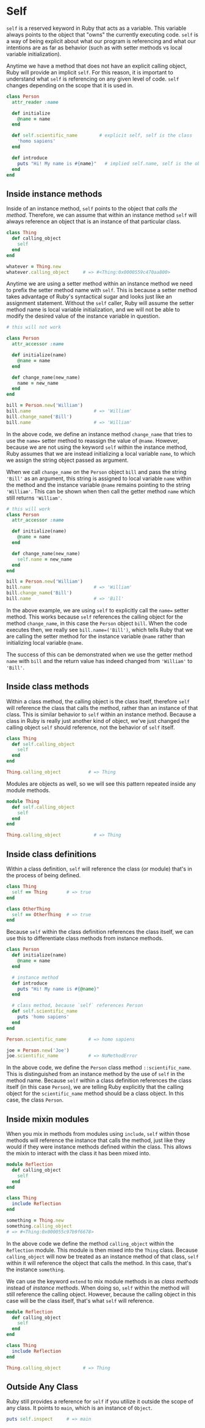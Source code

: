# Self

`self` is a reserved keyword in Ruby that acts as a variable. This variable always points to the object that "owns" the currently executing code. `self` is a way of being explicit about what our program is referencing and what our intentions are as far as behavior (such as with setter methods vs local variable initialization).

Anytime we have a method that does not have an explicit calling object, Ruby will provide an implicit `self`. For this reason, it is important to understand what `self` is referencing on any given level of code. `self` changes depending on the scope that it is used in.

```ruby
class Person
  attr_reader :name

  def initialize
    @name = name
  end

  def self.scientific_name        # explicit self, self is the class
    'homo sapiens'
  end

  def introduce
    puts "Hi! My name is #{name}"   # implied self.name, self is the object
  end
end
```

## Inside instance methods

Inside of an instance method, `self` points to the object that _calls the method_. Therefore, we can assume that within an instance method `self` will always reference an object that is an instance of that particular class.

```ruby
class Thing
  def calling_object
    self
  end
end

whatever = Thing.new
whatever.calling_object     # => #<Thing:0x0000559c470aa800>
```

Anytime we are using a setter method within an instance method we need to prefix the setter method name with `self`. This is because a setter method takes advantage of Ruby's syntactical sugar and looks just like an assignment statement. Without the `self` caller, Ruby will assume the setter method name is local variable initialization, and we will not be able to modify the desired value of the instance variable in question.

```ruby
# this will not work

class Person
  attr_accessor :name

  def initialize(name)
    @name = name
  end

  def change_name(new_name)
    name = new_name
  end
end

bill = Person.new('William')
bill.name                       # => 'William'
bill.change_name('Bill')
bill.name                       # => 'William'
```

In the above code, we define an instance method `change_name` that tries to use the `name=` setter method to reassign the value of `@name`. However, because we are not using the keyword `self` within the instance method, Ruby assumes that we are instead initializing a local variable `name`, to which we assign the string object passed as argument.

When we call `change_name` on the `Person` object `bill` and pass the string `'Bill'` as an argument, this string is assigned to local variable `name` within the method and the instance variable `@name` remains pointing to the string `'William'`. This can be shown when then call the getter method `name` which still returns `'William'`.

```ruby
# this will work
class Person
  attr_accessor :name

  def initialize(name)
    @name = name
  end

  def change_name(new_name)
    self.name = new_name
  end
end

bill = Person.new('William')
bill.name                       # => 'William'
bill.change_name('Bill')
bill.name                       # => 'Bill'
```

In the above example, we are using `self` to explicitly call the `name=` setter method. This works because `self` references the calling object for the method `change_name`, in this case the `Person` object `bill`. When the code executes then, we really see `bill.name=('Bill')`, which tells Ruby that we are calling the setter method for the instance variable `@name` rather than initializing local variable `@name`.

The success of this can be demonstrated when we use the getter method `name` with `bill` and the return value has indeed changed from `'William'` to `'Bill'`.

## Inside class methods

Within a class method, the calling object is the class itself, therefore `self` will reference the class that calls the method, rather than an instance of that class. This is similar behavior to `self` within an instance method. Because a class in Ruby is really just another kind of object, we've just changed the calling object `self` should reference, not the behavior of `self` itself.

```ruby
class Thing
  def self.calling_object
    self
  end
end

Thing.calling_object          # => Thing
```

Modules are objects as well, so we will see this pattern repeated inside any module methods.

```ruby
module Thing
  def self.calling_object
    self
  end
end

Thing.calling_object            # => Thing
```

## Inside class definitions

Within a class definition, `self` will reference the class (or module) that's in the process of being defined.

```ruby
class Thing
  self == Thing       # => true
end

class OtherThing
  self == OtherThing  # => true
end
```

Because `self` within the class definition references the class itself, we can use this to differentiate class methods from instance methods.

```ruby
class Person
  def initialize(name)
    @name = name
  end

  # instance method
  def introduce
    puts "Hi! My name is #{@name}"
  end

  # class method, because `self` references Person
  def self.scientific_name
    puts 'homo sapiens'
  end
end

Person.scientific_name        # => homo sapiens

joe = Person.new('Joe')
joe.scientific_name           # => NoMethodError
```

In the above code, we define the `Person` class method `::scientific_name`. This is distinguished from an instance method by the use of `self` in the method name. Because `self` within a class definition references the class itself (in this case `Person`), we are telling Ruby explicitly that the calling object for the `scientific_name` method should be a class object. In this case, the class `Person`.

## Inside mixin modules

When you mix in methods from modules using `include`, `self` within those methods will reference the instance that calls the method, just like they would if they were instance methods defined within the class. This allows the mixin to interact with the class it has been mixed into.

```ruby
module Reflection
  def calling_object
    self
  end
end

class Thing
  include Reflection
end

something = Thing.new
something.calling_object
# => #<Thing:0x000055c97b9f6678>
```

In the above code we define the method `calling_object` within the `Reflection` module. This module is then mixed into the `Thing` class. Because `calling_object` will now be treated as an instance method of that class, `self` within it will reference the object that calls the method. In this case, that's the instance `something`.

We can use the keyword `extend` to mix module methods in as _class methods_ instead of _instance methods_. When doing so, `self` within the method will still reference the calling object. However, because the calling object in this case will be the class itself, that's what `self` will reference.

```ruby
module Reflection
  def calling_object
    self
  end
end

class Thing
  include Reflection
end

Thing.calling_object        # => Thing
```

## Outside Any Class

Ruby still provides a reference for `self` if you utilize it outside the scope of any class. It points to `main`, which is an instance of `Object`.

```ruby
puts self.inspect     # => main
```
